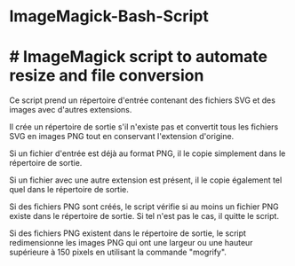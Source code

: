 # ImageMagick-Bash-Script
# # ImageMagick script to automate resize and file conversion 

Ce script prend un répertoire d'entrée contenant des fichiers SVG et des images avec d'autres extensions.

Il crée un répertoire de sortie s'il n'existe pas et convertit tous les fichiers SVG en images PNG tout en conservant l'extension d'origine.

Si un fichier d'entrée est déjà au format PNG, il le copie simplement dans le répertoire de sortie.

Si un fichier avec une autre extension est présent, il le copie également tel quel dans le répertoire de sortie.

Si des fichiers PNG sont créés, le script vérifie si au moins un fichier PNG existe dans le répertoire de sortie. Si tel n'est pas le cas, il quitte le script.

Si des fichiers PNG existent dans le répertoire de sortie, le script redimensionne les images PNG qui ont une largeur ou une hauteur supérieure à 150 pixels en utilisant la commande "mogrify".
